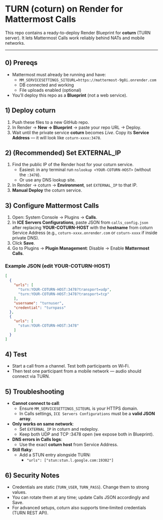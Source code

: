 # TURN (coturn) on Render for Mattermost Calls

This repo contains a ready-to-deploy Render Blueprint for **coturn** (TURN server).
It lets Mattermost Calls work reliably behind NATs and mobile networks.

---

## 0) Prereqs
- Mattermost must already be running and have:
  - `MM_SERVICESETTINGS_SITEURL=https://mattermost-9g8i.onrender.com`
  - DB connected and working
  - File uploads enabled (optional)
- You'll deploy this repo as a **Blueprint** (not a web service).

## 1) Deploy coturn
1. Push these files to a new GitHub repo.
2. In Render → **New → Blueprint** → paste your repo URL → Deploy.
3. Wait until the private service **coturn** becomes *Live*.
   Copy its **Service Address** — it will look like `coturn-xxxx:3478`.

## 2) (Recommended) Set EXTERNAL_IP
1. Find the public IP of the Render host for your coturn service.
   - Easiest: in any terminal run `nslookup <YOUR-COTURN-HOST>` (without the `:3478`).
   - Or use any DNS lookup site.
2. In Render → coturn → **Environment**, set `EXTERNAL_IP` to that IP.
3. **Manual Deploy** the coturn service.

## 3) Configure Mattermost Calls
1. Open: System Console → Plugins → **Calls**.
2. In **ICE Servers Configurations**, paste JSON from `calls_config.json`
   after replacing **YOUR-COTURN-HOST** with the **hostname** from coturn Service Address
   (e.g., `coturn-xxxx.onrender.com` or `coturn-xxxx` if inside private DNS).
3. Click **Save**.
4. Go to Plugins → **Plugin Management**: Disable → Enable **Mattermost Calls**.

### Example JSON (edit YOUR-COTURN-HOST)
```json
[
  {
    "urls": [
      "turn:YOUR-COTURN-HOST:3478?transport=udp",
      "turn:YOUR-COTURN-HOST:3478?transport=tcp"
    ],
    "username": "turnuser",
    "credential": "turnpass"
  },
  {
    "urls": [
      "stun:YOUR-COTURN-HOST:3478"
    ]
  }
]
```

## 4) Test
- Start a call from a channel. Test both participants on Wi‑Fi.
- Then test one participant from a mobile network — audio should connect via TURN.

## 5) Troubleshooting
- **Cannot connect to call**:
  - Ensure `MM_SERVICESETTINGS_SITEURL` is your HTTPS domain.
  - In Calls settings, `ICE Servers Configurations` must be a **valid JSON array**.
- **Only works on same network**:
  - Set `EXTERNAL_IP` in coturn and redeploy.
  - Keep both UDP and TCP :3478 open (we expose both in Blueprint).
- **DNS errors in Calls logs**:
  - Use the exact **coturn host** from Service Address.
- **Still flaky**:
  - Add a STUN entry alongside TURN:
    - `"urls": ["stun:stun.l.google.com:19302"]`

## 6) Security Notes
- Credentials are static (`TURN_USER`, `TURN_PASS`). Change them to strong values.
- You can rotate them at any time; update Calls JSON accordingly and Save.
- For advanced setups, coturn also supports time‑limited credentials (TURN REST API).
